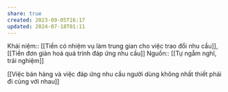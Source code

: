 ```yaml
---
share: true
created: 2023-09-05T16:17
updated: 2024-07-18T01:11
---
```

Khái niệm:: 
[[Tiền có nhiệm vụ làm trung gian cho việc trao đổi nhu cầu]], [[Tiền đơn giản hoá quá trình đáp ứng nhu cầu]]
Nguồn:: [[Tự ngẫm nghĩ, trải nghiệm]]

[[Việc bán hàng và việc đáp ứng nhu cầu người dùng không nhất thiết phải đi cùng với nhau]] 
